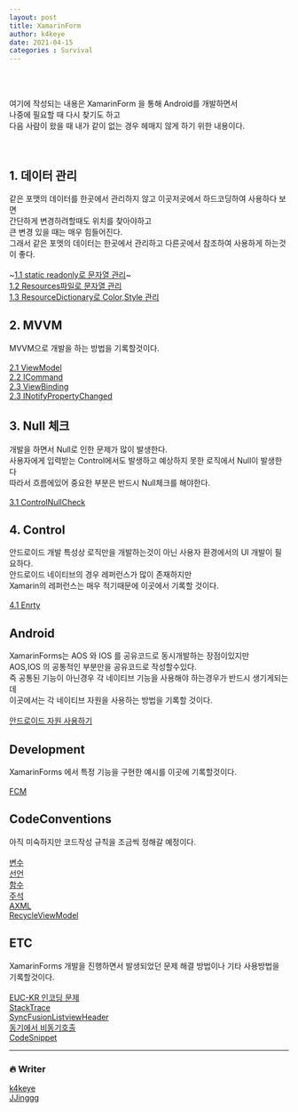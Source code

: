 ```yaml
---
layout: post
title: XamarinForm
author: k4keye
date: 2021-04-15
categories : Survival
---
```

<br/>
<br/>

여기에 작성되는 내용은 XamarinForm 을 통해 Android를 개발하면서 <br/>
나중에 필요할 때 다시 찾기도 하고 <br/>
다음 사람이 왔을 때 내가 같이 없는 경우 헤매지 않게 하기 위한 내용이다.<br/>
<br/>
<br/>



## 1. 데이터 관리 
같은 포맷의 데이터를 한곳에서 관리하지 않고 이곳저곳에서 하드코딩하여 사용하다 보면 <br/>
간단하게 변경하려할때도 위치를 찾아야하고 <br/>
큰 변경 있을 때는 매우 힘들어진다.<br/>
그래서 같은 포멧의 데이터는 한곳에서 관리하고 다른곳에서 참조하여 사용하게 하는것이 좋다.<br/><br/>
~[1.1 static readonly로 문자열 관리](https://github.com/k4keye/XamarinDocument/blob/main/1/ReadonlyString.md)~<br/>
[1.2 Resources파일로 문자열 관리](https://github.com/k4keye/XamarinDocument/blob/main/1/Resources.md) <br/>
[1.3 ResourceDictionary로 Color,Style 관리](https://github.com/k4keye/XamarinDocument/blob/main/1/ResourceDictionary.md) <br/>
## 2. MVVM
MVVM으로 개발을 하는 방법을 기록할것이다.<br/><br/>
[2.1 ViewModel](https://github.com/k4keye/XamarinDocument/blob/main/2/VIewModel.md) <br/>
[2.2 ICommand](https://github.com/k4keye/XamarinDocument/blob/main/2/ICommand.md) <br/>
[2.3 ViewBinding](https://github.com/k4keye/XamarinDocument/blob/main/2/VIewBinding.md) <br/>
[2.3 INotifyPropertyChanged](https://github.com/k4keye/XamarinDocument/blob/main/2/INotifyPropertyChanged.md) <br/>

##  3. Null 체크
개발을 하면서 Null로 인한 문제가 많이 발생한다.<br/>
사용자에게 입력받는 Control에서도 발생하고 예상하지 못한 로직에서 Null이 발생한다<br/>
따라서 흐름에있어 중요한 부분은 반드시 Null체크를 해야한다.<br/><br/>
[3.1 ControlNullCheck](https://github.com/k4keye/XamarinDocument/blob/main/3/ControlNullCheck.md)  <br/>

## 4. Control
안드로이드 개발 특성상 로직만을 개발하는것이 아닌 사용자 환경에서의 UI 개발이 필요하다.<br/>
안드로이드 네이티브의 경우 레퍼런스가 많이 존재하지만<br/>
Xamarin의 레퍼런스는 매우 적기때문에 이곳에서 기록할 것이다.<br/><br/>
[4.1 Enrty](https://github.com/k4keye/XamarinDocument/blob/main/4/Entry.md)  <br/>

## Android
XamarinForms는 AOS 와 IOS 를 공유코드로 동시개발하는 장점이있지만<br/>
AOS,IOS 의 공통적인 부분만을 공유코드로 작성할수있다.<br/>
즉 공통된 기능이 아닌경우 각 네이티브 기능을 사용해야 하는경우가 반드시 생기게되는데<br/>
이곳에서는 각 네이티브 자원을 사용하는 방법을 기록할 것이다.<br/><br/>
[안드로이드 자원 사용하기](https://github.com/k4keye/XamarinDocument/blob/main/android/DependencyService.md) <br/>

## Development
XamarinForms 에서 특정 기능을 구현한 예시를 이곳에 기록할것이다.<br/><br/>
[FCM](https://github.com/k4keye/XamarinDocument/blob/main/development/FCM.md) <br/>


## CodeConventions
아직 미숙하지만 코드작성 규칙을 조금씩 정해갈 예정이다.<br/><br/>
[변수](https://github.com/k4keye/XamarinDocument/blob/main/codeConventions/%EB%B3%80%EC%88%98.md) <br/>
[선언](https://github.com/k4keye/XamarinDocument/blob/main/codeConventions/%EC%84%A0%EC%96%B8.md) <br/>
[함수](https://github.com/k4keye/XamarinDocument/blob/main/codeConventions/%ED%95%A8%EC%88%98.md) <br/>
[주석](https://github.com/k4keye/XamarinDocument/blob/main/codeConventions/%EC%A3%BC%EC%84%9D.md) <br/>
[AXML](https://github.com/k4keye/XamarinDocument/blob/main/codeConventions/XAML.md) <br/>
[RecycleViewModel](https://github.com/k4keye/XamarinDocument/blob/main/codeConventions/RecycleViewModel.md) <br/>



## ETC
XamarinForms 개발을 진행하면서 발생되었던 문제 해결 방법이나 기타 사용방법을 기록할것이다.<br/><br/>
[EUC-KR 인코딩 문제](https://github.com/k4keye/XamarinDocument/blob/main/etc/euc-kr.md) <br/>
[StackTrace](https://github.com/k4keye/XamarinDocument/blob/main/etc/StackTrace.md)<br/>
[SyncFusionListviewHeader](https://github.com/k4keye/XamarinDocument/blob/main/etc/SyncFusionListViewHeader.md) <br/>
[동기에서 비동기호출](https://github.com/k4keye/XamarinDocument/blob/main/etc/%EB%8F%99%EA%B8%B0%EC%97%90%EC%84%9C_%EB%B9%84%EB%8F%99%EA%B8%B0%ED%98%B8%EC%B6%9C.md) <br/>
[CodeSnippet](https://github.com/k4keye/XamarinDocument/blob/main/etc/CodeSnippet.md)<br/>

___

### :fire: Writer
[k4keye](https://github.com/k4keye) <br/>
[JJinggg](https://github.com/JJinggg)
